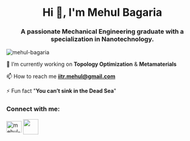  <h1 align="center">Hi 👋, I'm Mehul Bagaria</h1>
<h3 align="center">A passionate Mechanical Engineering graduate with a specialization in Nanotechnology.</h3>
 
 <p align="left"> <img src="https://komarev.com/ghpvc/?username=mehul-bagaria&label=Profile%20views&color=0e75b6&style=flat" alt="mehul-bagaria" /> </p>
 
 🔭 I’m currently working on **Topology Optimization** & **Metamaterials**
 
 📫 How to reach me **iitr.mehul@gmail.com**

 ⚡ Fun fact "**You can’t sink in the Dead Sea**"
 
 
<h3 align="left">Connect with me:</h3>

<p align="left">
 
<a href="https://linkedin.com/in/mehul-bagaria-38ab5a119" target="blank"><img align="center" src="https://raw.githubusercontent.com/rahuldkjain/github-profile-readme-generator/master/src/images/icons/Social/linked-in-alt.svg" alt="mehul-bagaria-38ab5a119" height="30" width="40" /></a>
<a href="https://www.researchgate.net/profile/Mehul-Bagaria" target="blank"><img align="center" src="https://upload.wikimedia.org/wikipedia/commons/thumb/5/5e/ResearchGate_icon_SVG.svg/1200px-ResearchGate_icon_SVG.svg.png" height="40" width="40" /></a>
